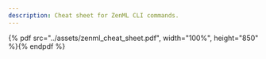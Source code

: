 ```yaml
---
description: Cheat sheet for ZenML CLI commands.
---
```


{% pdf src="../assets/zenml_cheat_sheet.pdf", width="100%", height="850" %}{% endpdf %}
